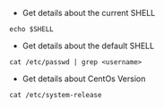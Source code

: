 * Get details about the current SHELL
```
echo $SHELL
```

* Get details about the default SHELL
```
cat /etc/passwd | grep <username>
```
* Get details about CentOs Version
```
cat /etc/system-release
```
